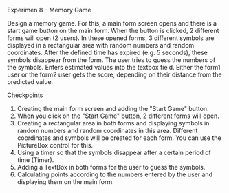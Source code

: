 Experimen 8 – Memory Game

Design a memory game. For this, a main form screen opens and there is a start game button on 
the main form. When the button is clicked, 2 different forms will open (2 users). In these opened 
forms, 3 different symbols are displayed in a rectangular area with random numbers and random 
coordinates. After the defined time has expired (e.g. 5 seconds), these symbols disappear from 
the form. The user tries to guess the numbers of the symbols. Enters estimated values into the 
textbox field. Either the form1 user or the form2 user gets the score, depending on their distance 
from the predicted value.

Checkpoints

1. Creating the main form screen and adding the "Start Game" button.
2. When you click on the "Start Game" button, 2 different forms will open.
3. Creating a rectangular area in both forms and displaying symbols in random numbers and 
random coordinates in this area. Different coordinates and symbols will be created for each form.
You can use the PictureBox control for this.
4. Using a timer so that the symbols disappear after a certain period of time (Timer).
5. Adding a TextBox in both forms for the user to guess the symbols.
6. Calculating points according to the numbers entered by the user and displaying them on the 
main form.
